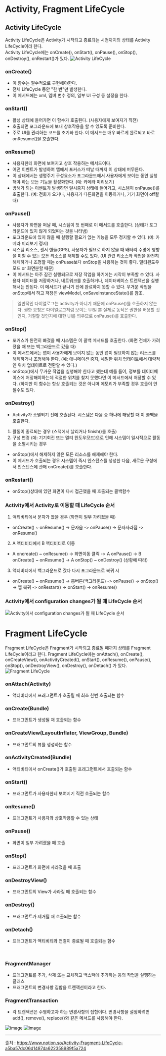 # Activity, Fragment LifeCycle

## Activity LifeCycle
Activity LifeCycle은 Activity가 시작되고 종료되는 시점까지의 상태를 Activity LifeCycle이라 한다. <br>
Activity LifeCycle에는 onCreate(), onStart(), onPause(), onStop(), onDestroy(), onRestart()가 있다.
![Activity LifeCycle](https://user-images.githubusercontent.com/91411447/159403140-87f0e6af-842b-4cc1-94d0-a3d47985d3d9.png)
### onCreate()
- 이 함수는 필수적으로 구현해야한다. <br>
- 전체 LifeCycle 동안 "한 번"만 발생한다. <br>
- 이 메서드에는 xml, 멤버 변수 정의, 일부 UI 구성 등 설정을 한다.

### onStart()
- 활성 상태에 들어가면 이 함수가 호출된다. (사용자에게 보여지기 직전)
- 호출되면 포그라운드에 보내 상호작용을 할 수 있도록 준비한다.
- 주로 UI를 관리하는 코드를 초기화 한다. 이 메서드는 매우 빠르게 완료되고 바로 onResume()을 호출한다.

### onResume()
- 사용자한테 화면에 보여지고 상호 작용하는 메서드이다.
- 어떤 이벤트가 발생하여 앱에서 포커스가 떠날 때까지 이 상태에 머무른다.
- 이 상태에서는 생명주기 구성요소가 포그라운드에서 사용자에게 보이는 동안 실행해야 하는 모든 기능을 활성화한다. (예: 카메라 미리보기)
- 방해가 되는 이벤트가 발생하면 일시중지 상태에 들어가고, 시스템이 onPause()를 호출한다. (예: 전화가 오거나, 사용자가 다른화면을 이동하거나, 기기 화면이 off될 때)

### onPause()
- 사용자가 화면을 떠날 때, 시스템이 첫 번째로 이 메서드를 호출한다. (상태가 포그라운드에 있지 않게 되었따는 것을 나타냄)
- 포그라운드에 있지 않을 때 실행할 필요가 없는 기능을 모두 정지할 수 있다. (예: 카메라 미리보기 정지)
- 시스템 리소스, 센서 핸들(GPS), 사용자가 필요로 하지 않을 때 배터리 수명에 영향을 미칠 수 있는 모든 리소스를 해제할 수도 있다. (UI 관련 리소스와 작업을 완전히 해제하거나 조정할 때는 onPuase보다 onStop을 사용하는 것이 좋다. 멀티윈도우 모드 or 화면분할 때문)
- 이 메서드는 아주 잠깐 실행되므로 저장 작업을 하기에는 시작이 부족할 수 있다. 사용자 데이터를 저장하거나, 네트워크를 호출하거나, 데이터베이스 트랜잭션을 실행해서는 안된다. 이 메서드가 끝나기 전에 완료하지 못할 수 있다. 무거운 작업을 onStop에서 하고 저장은 viewModel, onSaveInstanceState()를 참조.
> 일반적인 다이얼로그는 activity가 아니기 때문에 onPause()를 호출하지 않는다. 권한 요청은 다이얼로그처럼 보이는 UI일 뿐 실제로 동작은 권한을 허용할 것인지, 거절할 것인지에 대한 UI를 띄우므로 onPause()를 호출한다.

### onStop()
- 포커스가 완전히 빠졌을 때 시스템은 이 콜백 메서드를 호출한다. (화면 전체가 가려졌을 때 또는 백그라운드로 갔을 때)
- 이 메서드에서는 앱이 사용자에게 보이지 않는 동안 앱이 필요하지 않는 리소스를 해제하거나 조정해야 한다. (예: 애니메이션 중지, 세밀한 위치 업데이트에서 대략적인 위치 업데이트로 전환할 수 있다.)
- onStop()에서 무거운 작업을 실행해야 한다고 했는데 예를 들어, 정보를 데이터베이스에 저장해야하는데 적절한 위치를 찾지 못했다면 이 메서드에서 저장할 수 있다. (하지만 이 함수는 항상 호출되는 것은 아니며 메모리가 부족할 경우 호출이 안될수도 있다.

### onDestroy()
- Activity가 소멸되기 전에 호출된다. 시스템은 다음 중 하나에 해당할 때 이 콜백을 호출한다.
1. 활동이 종료되는 경우 (스택에서 날리거나 finish()를 호출)
2. 구성 변경 (예: 기기회전 또는 멀티 윈도우모드)으로 인해 시스템이 일시적으로 활동을 소멸시키는 경우
- onStop()에서 해제하지 않은 모든 리소스를 해제해야 한다.
- 이 메서드가 호출되는 경우 시스템이 즉시 인스턴스를 생성한 다음, 새로운 구성에서 인스턴스에 관해 onCreate()를 호출한다.

### onRestart()
- onStop()상태에 있던 화면이 다시 접근했을 때 호출되는 콜백함수

### Activity에서 Activity로 이동할 때 LifeCycle 순서
1. 액티비티에서 문자가 왔을 경우 (화면이 일부 가려졌을 때) <br>
  - onCreate() ~ onResume() -> 문자옴 -> onPause() -> 문자사라짐 -> onResume()
2. A 액티비티에서 B 액티비티로 이동
  - A oncreate() ~ onResume() -> 화면이동 클릭 -> A onPause() -> B onCreate() ~ onResume() -> A onStop() ~ onDestroy() (상황에 따라)
3. 액티비티에서 백그라운드로 갔다 다시 포그라운드로 복귀 시
  - onCreate() ~ onResume() -> 홈버튼(백그라운드) -> onPause() -> onStop() -> 앱 복귀 -> onRestart() -> onStart() -> onResume()

### Activity에서 configuration changes가 될 때 LifeCycle 순서
![Activity에서 configuration changes가 될 때 LifeCycle 순서](https://user-images.githubusercontent.com/91411447/159406270-45602d34-a00b-4c33-8b37-c62c0c21eee5.png)

# Fragment LifeCycle
Fragment LifeCycle은 Fragment가 시작되고 종료될 때까지 상태를 Fragment LifeCycle이라고 한다.
Fragment LifeCycle에는 onAttach(), onCreate(), onCreateView(), onActivityCreated(), onStart(), onResume(), onPause(), onStop(), onDestroyView(), onDestroy(), onDetach() 가 있다.
![Fragment LifeCycle](https://user-images.githubusercontent.com/91411447/159406563-4f6de61e-f2e1-42c5-8398-20c7724199f5.png)

### onAttach(Activity)
- 액티비티에서 프래그먼트가 호출될 때 최초 한번 호출되는 함수
### onCreate(Bundle)
- 프래그먼트가 생성될 때 호출되는 함수
### onCreateView(LayoutInflater, ViewGroup, Bundle)
- 프래그먼트의 뷰를 생성하는 함수
### onActivityCreated(Bundle)
- 액티비티에서 onCreate()가 호출된 프래그먼트에서 호출되는 함수
### onStart()
- 프래그먼트가 사용자한테 보여지기 직전 호출되는 함수
### onResume()
- 프래그먼트가 사용자와 상호작용할 수 있는 상태
### onPause()
- 화면이 일부 가려졌을 때 호출
### onStop()
- 프래그먼트가 화면에 사라졌을 때 호출
### onDestroyView()
- 프래그먼트의 View가 사라질 때 호출되는 함수
### onDestroy()
- 프래그먼트가 제거될 때 호출되는 함수
### onDetach()
- 프래그먼트가 액티비티와 연결이 종료될 때 호출되는 함수

<br> 

### FragmentManager
- 프래그먼트를 추가, 삭제 또는 교체하고 백스택에 추가하는 등의 작업을 실행하는 클래스
- 프래그먼트의 변경사항 집합을 트랜잭션이라고 한다.

### FragmentTransaction
- 각 트랜잭션은 수행하고자 하는 변경사항의 집합이다. 변경사항을 설정하려면 add(), remove(), replace()와 같은 메서드를 사용해야 한다.

![image](https://user-images.githubusercontent.com/91411447/159407119-c9d717c5-400f-4eb3-9069-ea94b6569971.png)
![image](https://user-images.githubusercontent.com/91411447/159407132-ffa05ed1-ea29-4256-8e05-af1c50db9e21.png)

***
출처 : https://www.notion.so/Activity-Fragment-LifeCycle-a5ba57dc06d1487da622358989f5a724

